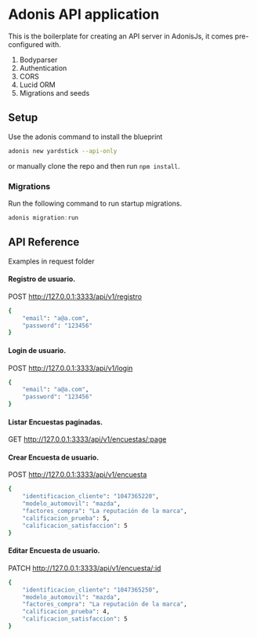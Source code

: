 # Adonis API application

This is the boilerplate for creating an API server in AdonisJs, it comes pre-configured with.

1. Bodyparser
2. Authentication
3. CORS
4. Lucid ORM
5. Migrations and seeds

## Setup

Use the adonis command to install the blueprint

```bash
adonis new yardstick --api-only
```

or manually clone the repo and then run `npm install`.

### Migrations

Run the following command to run startup migrations.

```js
adonis migration:run
```

## API Reference

Examples in request folder

#### Registro de usuario.

POST http://127.0.0.1:3333/api/v1/registro

```bash
{
    "email": "a@a.com",
    "password": "123456"
}
```

#### Login de usuario.

POST http://127.0.0.1:3333/api/v1/login

```bash
{
    "email": "a@a.com",
    "password": "123456"
}
```

#### Listar Encuestas paginadas.

GET http://127.0.0.1:3333/api/v1/encuestas/:page

#### Crear Encuesta de usuario.

POST http://127.0.0.1:3333/api/v1/encuesta

```bash
{
    "identificacion_cliente": "1047365220",
    "modelo_automovil": "mazda",
    "factores_compra": "La reputación de la marca",
    "calificacion_prueba": 5,
    "calificacion_satisfaccion": 5
}
```

#### Editar Encuesta de usuario.

PATCH http://127.0.0.1:3333/api/v1/encuesta/:id

```bash
{
    "identificacion_cliente": "1047365250",
    "modelo_automovil": "mazda",
    "factores_compra": "La reputación de la marca",
    "calificacion_prueba": 4,
    "calificacion_satisfaccion": 5
}
```

